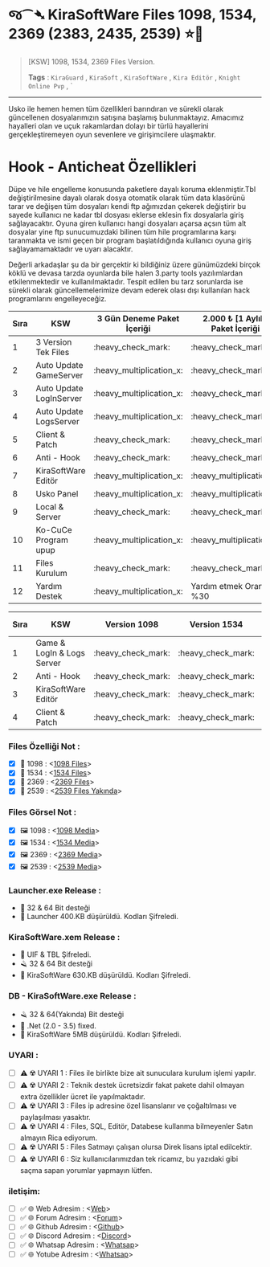# જ⁀➴ KiraSoftWare Files 1098, 1534, 2369 (2383, 2435, 2539) ⭐🔰

> [KSW] 1098, 1534, 2369 Files Version.
> 
> **Tags** : `KiraGuard` , `KiraSoft` , `KiraSoftWare` , `Kira Editör` , `Knight Online Pvp` , `
---

Usko ile hemen hemen tüm özellikleri barındıran ve sürekli olarak güncellenen dosyalarımızın satışına başlamış bulunmaktayız.
Amacımız hayalleri olan ve uçuk rakamlardan dolayı bir türlü hayallerini gerçekleştiremeyen oyun sevenlere ve girişimcilere ulaşmaktır.

# Hook - Anticheat Özellikleri #
Düpe ve hile engelleme konusunda paketlere dayalı koruma eklenmiştir.Tbl değiştirilmesine dayalı olarak dosya otomatik olarak tüm data klasörünü tarar ve değişen tüm dosyaları kendi ftp ağımızdan çekerek değiştirir bu sayede kullanıcı ne kadar tbl dosyası eklerse eklesin fix dosyalarla giriş sağlayacaktır.
Oyuna giren kullanıcı hangi dosyaları açarsa açsın tüm alt dosyalar yine ftp sunucumuzdaki bilinen tüm hile programlarına karşı taranmakta ve ismi geçen bir program başlatıldığında kullanıcı oyuna giriş sağlayamamaktadır ve uyarı alacaktır.

Değerli arkadaşlar şu da bir gerçektir ki bildiğiniz üzere günümüzdeki birçok köklü ve devasa tarzda oyunlarda bile halen 3.party tools yazılımlardan etkilenmektedir ve kullanılmaktadır.
Tespit edilen bu tarz sorunlarda ise sürekli olarak güncellemelerimize devam ederek olası dışı kullanılan hack programlarını engelleyeceğiz.


<table>
	<thead>
		<tr>
		<th>Sıra</th>
		<th>KSW</th>
		<th>3 Gün Deneme Paket İçeriği</th>
		<th>2.000 ₺ [1 Aylık] Paket İçeriği</th>
		<th>6.000 ₺ [Süresiz] Paket İçeriği</th>
		</tr>
	</thead>
<tbody>
<tr>
	<td>1</td>
	<td>3 Version Tek Files</td>
	<td>:heavy_check_mark:</td>
	<td>:heavy_check_mark:</td>
	<td>:heavy_check_mark:</td>
</tr>	
<tr>
	<td>2</td>
	<td>Auto Update GameServer</td>
	<td>:heavy_multiplication_x:</td>
	<td>:heavy_check_mark:</td>
	<td>:heavy_check_mark:</td>
</tr>
<tr>
	<td>3</td>
	<td>Auto Update LogInServer</td>
	<td>:heavy_multiplication_x:</td>
	<td>:heavy_check_mark:</td>
	<td>:heavy_check_mark:</td>
</tr>	
	<td>4</td>
	<td>Auto Update LogsServer</td>
	<td>:heavy_multiplication_x:</td>
	<td>:heavy_check_mark:</td>
	<td>:heavy_check_mark:</td>
</tr>	
<tr>
	<td>5</td>
	<td>Client & Patch</td>
	<td>:heavy_check_mark:</td>
	<td>:heavy_check_mark:</td>
	<td>:heavy_check_mark:</td>
</tr>	
<tr>
	<td>6</td>
	<td>Anti - Hook</td>
	<td>:heavy_check_mark:</td>
	<td>:heavy_check_mark:</td>
	<td>:heavy_check_mark:</td>
</tr>		
<tr>
	<td>7</td>
	<td>KiraSoftWare Editör</td>
	<td>:heavy_multiplication_x:</td>
	<td>:heavy_multiplication_x:</td>
	<td>:heavy_check_mark:</td>
</tr>    
<tr>
	<td>8</td>
	<td>Usko Panel</td>
	<td>:heavy_multiplication_x:</td>
	<td>:heavy_multiplication_x:</td>
	<td>:heavy_check_mark:</td>
</tr>   
<tr>
	<td>9</td>
	<td>Local & Server</td>
	<td>:heavy_check_mark:</td>
	<td>:heavy_check_mark:</td>
	<td>:heavy_check_mark:</td>
</tr>    
<tr>
	<td>10</td>
	<td>Ko-CuCe Program upup</td>
	<td>:heavy_multiplication_x:</td>
	<td>:heavy_multiplication_x:</td>
	<td>:heavy_check_mark:</td>
</tr>  
	<tr>
	<td>11</td>
	<td>Files Kurulum</td>
	<td>:heavy_check_mark:</td>
	<td>:heavy_check_mark:</td>
	<td>:heavy_check_mark:</td>
</tr>  
<tr>
	<td>12</td>
	<td>Yardım Destek</td>
	<td>:heavy_multiplication_x:</td>
	<td>Yardım etmek Oranı %30 </td>
	<td>Yardım etmek Oranı %100 </td>
</tr>  	
</tbody>
</table>

<table>
	<thead>
		<tr>
			<th>Sıra</th>
			<th>KSW</th>
			<th>Version 1098</th>
			<th>Version 1534</th>
			<th>Version 2369</th>
			<th>Version 2383</th>
			<th>Version 2435</th>
			<th>Version 2539</th>
		</tr>
	</thead>
<tbody>
<tr>
	<td>1</td>
	<td>Game & LogIn & Logs Server </td>
	<td>:heavy_check_mark:</td>
	<td>:heavy_check_mark:</td>
	<td>:heavy_check_mark:</td>
	<td>:heavy_check_mark:</td>
	<td>:heavy_check_mark:</td>
	<td>:Yakında:</td>
</tr>	
<tr>
	<td>2</td>
	<td>Anti - Hook </td>
	<td>:heavy_check_mark:</td>
	<td>:heavy_check_mark:</td>
	<td>:heavy_check_mark:</td>
	<td>:heavy_check_mark:</td>
	<td>:heavy_check_mark:</td>
	<td>:Yakında:</td>
</tr>
<tr>
	<td>3</td>
	<td>KiraSoftWare Editör </td>
	<td>:heavy_check_mark:</td>
	<td>:heavy_check_mark:</td>
	<td>:heavy_check_mark:</td>
	<td>:heavy_check_mark:</td>
	<td>:heavy_check_mark:</td>
	<td>:Yakında:</td>
</tr>	
<tr>
	<td>4</td>
	<td>Client & Patch</td>
	<td>:heavy_check_mark:</td>
	<td>:heavy_check_mark:</td>
	<td>:heavy_check_mark:</td>
	<td>:heavy_check_mark:</td>
	<td>:heavy_check_mark:</td>
	<td>:Yakında:</td>
</tr>	   	
</tbody>
</table>

### Files Özelliği Not :
- [X] 📒 1098  : <[1098 Files](https://github.com/KiraAmora61/KiraSoftWare-files-Update/blob/main/1098.md)>
- [X] 📒 1534  : <[1534 Files](https://github.com/KiraAmora61/KiraSoftWare-files-Update/blob/main/1534.md)>
- [X] 📒 2369  : <[2369 Files](https://github.com/KiraAmora61/KiraSoftWare-files-Update/blob/main/2369.md)>
- [X] 📒 2539  : <[2539 Files Yakında](https://github.com/KiraAmora61/KiraSoftWare-files-Update/)>

### Files Görsel Not : 
- [X] 🖼 1098  : <[1098 Media](https://forum.kiraguard.com/index.php?media/categories/1098-koserver.1/)>
- [X] 🖼 1534  : <[1534 Media](https://forum.kiraguard.com/index.php?media/categories/1534-koserver.2/)>
- [X] 🖼 2369  : <[2369 Media](https://forum.kiraguard.com/index.php?media/categories/2369-koserver.3/)>
- [X] 🖼 2539  : <[2539 Media](https://forum.kiraguard.com/index.php?media/categories/usko-koserver.6/)>

### Launcher.exe Release :
- :wrench: 32 & 64 Bit desteği
- :closed_lock_with_key: Launcher 400.KB düşürüldü. Kodları Şifreledi.

### KiraSoftWare.xem Release :
- :key: UIF & TBL Şifreledi.
- 🪒 32 & 64 Bit desteği
- :closed_lock_with_key: KiraSoftWare 630.KB düşürüldü. Kodları Şifreledi.

### DB - KiraSoftWare.exe Release :
- 🪒 32 & 64(Yakında) Bit desteği
- :hammer: .Net (2.0 - 3.5) fixed.
- :closed_lock_with_key: KiraSoftWare 5MB düşürüldü. Kodları Şifreledi.
 
### UYARI : 
- [ ] :warning: ☢️ UYARI 1 : Files ile birlikte bize ait sunuculara kurulum işlemi yapılır.
- [ ] :warning: ☢️ UYARI 2 : Teknik destek ücretsizdir fakat pakete dahil olmayan extra özellikler ücret ile yapılmaktadır.
- [ ] :warning: ☢️ UYARI 3 : Files ip adresine özel lisanslanır ve çoğaltılması ve paylaşılması yasaktır.
- [ ] :warning: ☢️ UYARI 4 : Files, SQL, Editör, Databese kullanma bilmeyenler Satın almayın Rica ediyorum.
- [ ] :warning: ☢️ UYARI 5 : Files Satmayı çalışan olursa Direk lisans iptal edilcektir.
- [ ] :warning: ☢️ UYARI 6 : Siz kullanıcılarımızdan tek ricamız, bu yazıdaki gibi saçma sapan yorumlar yapmayın lütfen.

### iletişim:
- [ ] :white_check_mark: 🌐 Web Adresim     : <[Web](https://kiraguard.com)>
- [ ] :white_check_mark: 🌐 Forum Adresim   : <[Forum](https://forum.kiraguard.com/index.php)>
- [ ] :white_check_mark: 🌐 Github Adresim  : <[Github](https://github.com/KiraAmora61/KiraSoftWare-files-Update/blob/main/README.md)>
- [ ] :white_check_mark: 🌐 Discord Adresim : <[Discord](https://discord.gg/bDAG2mNqgb)>
- [ ] :white_check_mark: 🌐 Whatsap Adresim : <[Whatsap](https://api.whatsapp.com/send/?phone=9006031092&text&type=phone_number&app_absent=0)>
- [ ] :white_check_mark: 🌐 Yotube Adresim  : <[Whatsap](https://www.youtube.com/@KiraSoftWare)>
